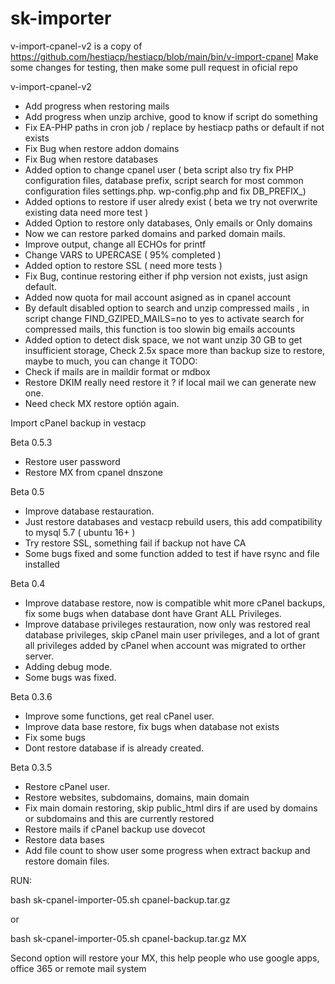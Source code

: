 # sk-importer
v-import-cpanel-v2 is a copy of https://github.com/hestiacp/hestiacp/blob/main/bin/v-import-cpanel
Make some changes for testing, then make some pull request in oficial repo

v-import-cpanel-v2
- Add progress when restoring mails
- Add progress when unzip archive, good to know if script do something
- Fix EA-PHP paths in cron job / replace by hestiacp paths or default if not exists
- Fix Bug when restore addon domains
- Fix Bug when restore databases
- Added option to change cpanel user ( beta script also try fix PHP configuration files, database prefix, script search for most common configuration files settings.php. wp-config.php and fix DB_PREFIX_)
- Added options to restore if user alredy exist ( beta we try not overwrite existing data need more test )
- Added Option to restore only databases, Only emails or Only domains
- Now we can restore parked domains and parked domain mails.
- Improve output, change all ECHOs for printf
- Change VARS to UPERCASE ( 95% completed )
- Added option to restore SSL ( need more tests )
- Fix Bug, continue restoring either if php version not exists, just asign default.
- Added now quota for mail account asigned as in cpanel account
- By default disabled option to search and unzip compressed mails , in script change FIND_GZIPED_MAILS=no to yes to activate search for compressed mails, this function is too slowin big emails accounts
- Added option to detect disk space, we not want unzip 30 GB to get insufficient storage, Check 2.5x space more than backup size to restore, maybe to much, you can change it 
TODO:
- Check if mails are in maildir format or mdbox
- Restore DKIM really need restore it ? if local mail we can generate new one.
- Need check MX restore optión again.


Import cPanel backup in vestacp

Beta 0.5.3

- Restore user password
- Restore MX from cpanel dnszone

Beta 0.5

- Improve database restauration.
- Just restore databases and vestacp rebuild users, this add compatibility to mysql 5.7 ( ubuntu 16+ )
- Try restore SSL, something fail if backup not have CA
- Some bugs fixed and some function added to test if have rsync and file installed

Beta 0.4

- Improve database restore, now is compatible whit more cPanel backups, fix some bugs when database dont have Grant ALL Privileges.
- Improve database privileges restauration, now only was restored real database privileges, skip cPanel main user privileges, and a lot of grant all privileges added by cPanel when account was migrated to orther server.
- Adding debug mode.
- Some bugs was fixed.

Beta 0.3.6

- Improve some functions, get real cPanel user.
- Improve data base restore, fix bugs when database not exists
- Fix some bugs
- Dont restore database if is already created.
 
Beta 0.3.5

-  Restore cPanel user.
-  Restore websites, subdomains, domains, main domain
-  Fix main domain restoring, skip public_html dirs if are used by domains or subdomains and this are currently restored
-  Restore mails if cPanel backup use dovecot
-  Restore data bases
-  Add file count to show user some progress when extract backup and restore domain files.

RUN:

bash sk-cpanel-importer-05.sh cpanel-backup.tar.gz

or

bash sk-cpanel-importer-05.sh cpanel-backup.tar.gz MX

Second option will restore your MX, this help people who use google apps, office 365 or remote mail system
